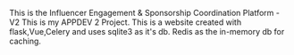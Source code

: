 This is the Influencer Engagement & Sponsorship Coordination Platform - V2
This is my APPDEV 2 Project. 
This is a website created with flask,Vue,Celery and uses sqlite3 as it's db. Redis as the in-memory db for caching.
